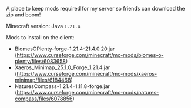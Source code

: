 A place to keep mods required for my server so friends can download the zip and boom!

Minecraft version: Java `1.21.4`

Mods to install on the client:

- BiomesOPlenty-forge-1.21.4-21.4.0.20.jar (https://www.curseforge.com/minecraft/mc-mods/biomes-o-plenty/files/6083658)
- Xaeros_Minimap_25.1.0_Forge_1.21.4.jar (https://www.curseforge.com/minecraft/mc-mods/xaeros-minimap/files/6184468)
- NaturesCompass-1.21.4-1.11.8-forge.jar (https://www.curseforge.com/minecraft/mc-mods/natures-compass/files/6078856)

